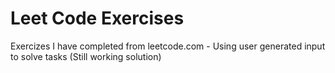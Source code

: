 # Leet Code Exercises
 
Exercizes I have completed from leetcode.com - Using user generated input to solve tasks (Still working solution)
